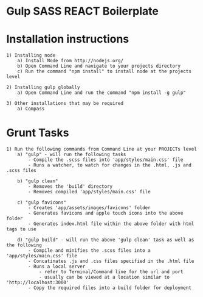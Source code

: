 Gulp SASS REACT Boilerplate
=====================


Installation instructions
===============================

	1) Installing node
		a) Install Node from http://nodejs.org/
		b) Open Command Line and navigate to your projects directory
		c) Run the command "npm install" to install node at the projects level

	2) Installing gulp globally
		a) Open Command Line and run the command "npm install -g gulp"

	3) Other installations that may be required
		a) Compass


Grunt Tasks
===============================

	1) Run the following commands from Command Line at your PROJECTs level
		a) "gulp" - will run the following tasks
			- Compile the .scss files into 'app/styles/main.css' file
			- Runs a watcher, to watch for changes in the .html, .js and .scss files

		b) "gulp clean"
			- Removes the 'build' directory
			- Removes compiled 'app/styles/main.css' file

		c) "gulp favicons"
			- Creates 'app/assets/images/favicons' folder
			- Generates favicons and apple touch icons into the above folder
			- Generates index.html file within the above folder with html tags to use

		d) "gulp build" - will run the above 'gulp clean' task as well as the following
			- Compile and minifies the .scss files into a 'app/styles/main.css' file
			- Concatinates .js and .css files specified in the .html file
			- Runs a local server 
				- refer to Terminal/Command line for the url and port
				- usually can be viewed at a location similar to 'http://localhost:3000'
			- Copy the required files into a build folder for deployment